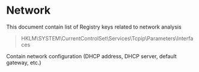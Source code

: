 # Network

This document contain list of Registry keys related to network analysis


> HKLM\SYSTEM\CurrentControlSet\Services\Tcpip\Parameters\Interfaces 

Contain network configuration (DHCP address, DHCP server, default gateway, etc.)

